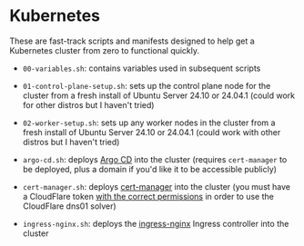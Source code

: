 # Kubernetes

These are fast-track scripts and manifests designed to help get a Kubernetes cluster from zero to functional quickly.

- `00-variables.sh`: contains variables used in subsequent scripts

- `01-control-plane-setup.sh`: sets up the control plane node for the cluster from a fresh install of Ubuntu Server 24.10 or 24.04.1 (could work for other distros but I haven't tried)

- `02-worker-setup.sh`: sets up any worker nodes in the cluster from a fresh install of Ubuntu Server 24.10 or 24.04.1 (could work with other distros but I haven't tried)

- `argo-cd.sh`: deploys [Argo CD](https://github.com/argoproj/argo-cd) into the cluster (requires `cert-manager` to be deployed, plus a domain if you'd like it to be accessible publicly)

- `cert-manager.sh`: deploys [cert-manager](https://github.com/cert-manager/cert-manager) into the cluster (you must have a CloudFlare token [with the correct permissions](https://cert-manager.io/docs/configuration/acme/dns01/cloudflare/) in order to use the CloudFlare dns01 solver)

- `ingress-nginx.sh`: deploys the [ingress-nginx](https://github.com/kubernetes/ingress-nginx) Ingress controller into the cluster
